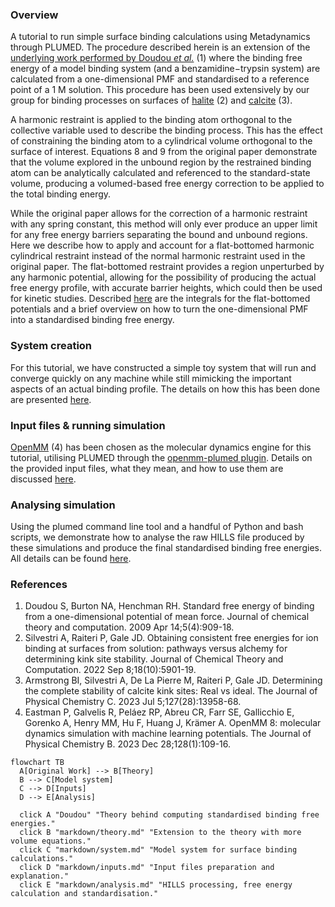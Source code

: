 <h3>Overview</h3>

A tutorial to run simple surface binding calculations using Metadynamics through PLUMED. The procedure described herein is an extension of the [underlying work performed by Doudou <em>et al.</em>](https://pubmed.ncbi.nlm.nih.gov/26609600/) (1) where the binding free energy of a model binding system (and a benzamidine−trypsin system) are calculated from a one-dimensional PMF and standardised to a reference point of a 1 M solution. This procedure has been used extensively by our group for binding processes on surfaces of [halite](https://pubs.acs.org/doi/full/10.1021/acs.jctc.2c00787) (2) and [calcite](https://pubs.acs.org/doi/full/10.1021/acs.jpcc.3c02864) (3).

A harmonic restraint is applied to the binding atom orthogonal to the collective variable used to describe the binding process. This has the effect of constraining the binding atom to a cylindrical volume orthogonal to the surface of interest. Equations 8 and 9 from the original paper demonstrate that the volume explored in the unbound region by the restrained binding atom can be analytically calculated and referenced to the standard-state volume, producing a volumed-based free energy correction to be applied to the total binding energy. 

While the original paper allows for the correction of a harmonic restraint with any spring constant, this method will only ever produce an upper limit for any free energy barriers separating the bound and unbound regions. Here we describe how to apply and account for a flat-bottomed harmonic cylindrical restraint instead of the normal harmonic restraint used in the original paper. The flat-bottomed restraint provides a region unperturbed by any harmonic potential, allowing for the possibility of producing the actual free energy profile, with accurate barrier heights, which could then be used for kinetic studies. Described [here](markdown/theory.md) are the integrals for the flat-bottomed potentials and a brief overview on how to turn the one-dimensional PMF into a standardised binding free energy.

<h3>System creation</h3>

For this tutorial, we have constructed a simple toy system that will run and converge quickly on any machine while still mimicking the important aspects of an actual binding profile. The details on how this has been done are presented [here](markdown/system.md).

<h3>Input files & running simulation</h3>

[OpenMM](https://github.com/openmm/openmm) (4) has been chosen as the molecular dynamics engine for this tutorial, utilising PLUMED through the [openmm-plumed plugin](https://github.com/openmm/openmm-plumed). Details on the provided input files, what they mean, and how to use them are discussed [here](markdown/inputs.md).

<h3>Analysing simulation</h3>

Using the plumed command line tool and a handful of Python and bash scripts, we demonstrate how to analyse the raw HILLS file produced by these simulations and produce the final standardised binding free energies. All details can be found [here](markdown/analysis.md).

<h3>References</h3>

1. Doudou S, Burton NA, Henchman RH. Standard free energy of binding from a one-dimensional potential of mean force. Journal of chemical theory and computation. 2009 Apr 14;5(4):909-18.
2. Silvestri A, Raiteri P, Gale JD. Obtaining consistent free energies for ion binding at surfaces from solution: pathways versus alchemy for determining kink site stability. Journal of Chemical Theory and Computation. 2022 Sep 8;18(10):5901-19.
3. Armstrong BI, Silvestri A, De La Pierre M, Raiteri P, Gale JD. Determining the complete stability of calcite kink sites: Real vs ideal. The Journal of Physical Chemistry C. 2023 Jul 5;127(28):13958-68.
4. Eastman P, Galvelis R, Peláez RP, Abreu CR, Farr SE, Gallicchio E, Gorenko A, Henry MM, Hu F, Huang J, Krämer A. OpenMM 8: molecular dynamics simulation with machine learning potentials. The Journal of Physical Chemistry B. 2023 Dec 28;128(1):109-16.

```mermaid
flowchart TB
  A[Original Work] --> B[Theory]
  B --> C[Model system]
  C --> D[Inputs]
  D --> E[Analysis]
  
  click A "Doudou" "Theory behind computing standardised binding free energies."
  click B "markdown/theory.md" "Extension to the theory with more volume equations."
  click C "markdown/system.md" "Model system for surface binding calculations."
  click D "markdown/inputs.md" "Input files preparation and explanation."
  click E "markdown/analysis.md" "HILLS processing, free energy calculation and standardisation."
```

